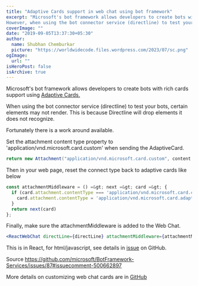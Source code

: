 ```yaml
---
title: "Adaptive Cards support in web chat using bot framework"
excerpt: "Microsoft's bot framework allows developers to create bots with rich cards support using Adaptive Cards.
However, when using the bot connector service (directline) to test your bots, certain elements may not render"
coverImage: ""
date: "2019-09-05T13:37:30+05:30"
author:
  name: Shubhan Chemburkar
  picture: "https://worldwidecode.files.wordpress.com/2023/07/sc.png"
ogImage:
  url: ""
isHeroPost: false
isArchive: true
---
```


Microsoft's bot framework allows developers to create bots with rich cards support using [Adaptive Cards.](http://adaptivecards.io) 

When using the bot connector service (directline) to test your bots, certain elements may not render. This is because Directline will drop elements it does not recognize. 

Fortunately there is a work around available. 

Set the attachment content type property to 'application/vnd.microsoft.card.custom' when sending the AdaptiveCard.

```cs
return new Attachment("application/vnd.microsoft.card.custom", content: card);
```

Then in your web page, reset the connect type back to adaptive cards like below

```js
const attachmentMiddleware = () =&gt; next =&gt; card =&gt; {
  if (card.attachment.contentType === 'application/vnd.microsoft.card.custom') {
    card.attachment.contentType = 'application/vnd.microsoft.card.adaptive'
  }
  return next(card)
};
```

Finally, make sure the attachmentMiddleware is added to the Web Chat.

```jsx
<ReactWebChat directLine={directLine} attachmentMiddleware={attachmentMiddleware} />
```

This is in React, for html/javascript, see details in [issue](https://github.com/microsoft/BotFramework-Services/issues/87#issuecomment-500662897) on GitHub. 

Source https://github.com/microsoft/BotFramework-Services/issues/87#issuecomment-500662897 

More details on customizing web chat cards are in [GitHub](https://github.com/Microsoft/BotFramework-WebChat/tree/master/samples/10.a.customization-card-components)